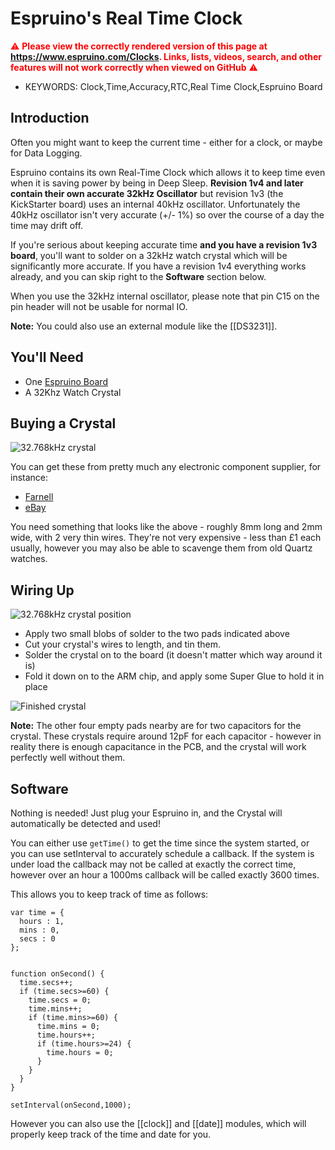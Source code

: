 <!--- Copyright (c) 2013 Gordon Williams, Pur3 Ltd. See the file LICENSE for copying permission. -->
Espruino's Real Time Clock
=========================

<span style="color:red">:warning: **Please view the correctly rendered version of this page at https://www.espruino.com/Clocks. Links, lists, videos, search, and other features will not work correctly when viewed on GitHub** :warning:</span>

* KEYWORDS: Clock,Time,Accuracy,RTC,Real Time Clock,Espruino Board

Introduction
-----------

Often you might want to keep the current time - either for a clock, or maybe for Data Logging.

Espruino contains its own Real-Time Clock which allows it to keep time even when it is saving power by being in Deep Sleep. **Revision 1v4 and later contain their own accurate 32kHz Oscillator** but revision 1v3 (the KickStarter board) uses an internal 40kHz oscillator. Unfortunately the 40kHz oscillator isn't very accurate (+/- 1%) so over the course of a day the time may drift off.

If you're serious about keeping accurate time **and you have a revision 1v3 board**, you'll want to solder on a 32kHz watch crystal which will be significantly more accurate. If you have a revision 1v4 everything works already, and you can skip right to the **Software** section below.

When you use the 32kHz internal oscillator, please note that pin C15 on the pin header will not be usable for normal IO.

**Note:** You could also use an external module like the [[DS3231]].

You'll Need
----------

* One [Espruino Board](/Original)
* A 32Khz Watch Crystal

Buying a Crystal
----------------

![32.768kHz crystal](Clocks/crystal.jpg)

You can get these from pretty much any electronic component supplier, for instance:

* [Farnell](http://uk.farnell.com/multicomp/mcrj332768f1220how/crystal-32-768khz-12-5pf-thru-hole/dp/1701100)
* [eBay](http://www.ebay.com/sch/i.html?_nkw=Crystal+32.768)

You need something that looks like the above - roughly 8mm long and 2mm wide, with 2 very thin wires. They're not very expensive - less than £1 each usually, however you may also be able to scavenge them from old Quartz watches.

Wiring Up
--------

![32.768kHz crystal position](Clocks/crystalpos.jpg)

* Apply two small blobs of solder to the two pads indicated above
* Cut your crystal's wires to length, and tin them.
* Solder the crystal on to the board (it doesn't matter which way around it is)
* Fold it down on to the ARM chip, and apply some Super Glue to hold it in place

![Finished crystal](Clocks/final.jpg)

**Note:** The other four empty pads nearby are for two capacitors for the crystal. These crystals require around 12pF for each capacitor - however in reality there is enough capacitance in the PCB, and the crystal will work perfectly well without them.

Software
-------

Nothing is needed! Just plug your Espruino in, and the Crystal will automatically be detected and used!

You can either use `getTime()` to get the time since the system started, or you can use setInterval to accurately schedule a callback. If the system is under load the callback may not be called at exactly the correct time, however over an hour a 1000ms callback will be called exactly 3600 times.

This allows you to keep track of time as follows:

```
var time = {
  hours : 1,
  mins : 0,
  secs : 0
};


function onSecond() {
  time.secs++;
  if (time.secs>=60) {
    time.secs = 0;
    time.mins++;
    if (time.mins>=60) {
      time.mins = 0;
      time.hours++;
      if (time.hours>=24) {
        time.hours = 0;
      }
    }
  }
}

setInterval(onSecond,1000);
```

However you can also use the [[clock]] and [[date]] modules, which will properly keep track of the time and date for you.
